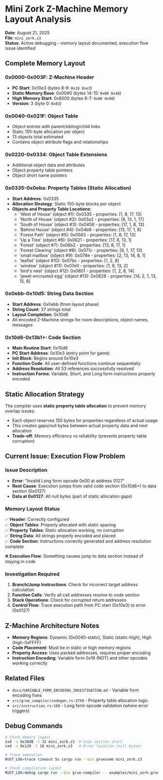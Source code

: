 # Mini Zork Z-Machine Memory Layout Analysis

**Date**: August 21, 2025  
**File**: `mini_zork.z3`  
**Status**: Active debugging - memory layout documented, execution flow issue identified

## Complete Memory Layout

### 0x0000-0x003F: Z-Machine Header
- **PC Start**: 0x10e3 (bytes 8-9: `0x10 0xe3`)
- **Static Memory Base**: 0x0040 (bytes 14-15: `0x00 0x40`)
- **High Memory Start**: 0x8000 (bytes 6-7: `0x80 0x00`)
- **Version**: 3 (byte 0: `0x03`)

### 0x0040-0x021F: Object Table
- Object entries with parent/sibling/child links
- Static 150-byte allocation per object
- 13 objects total estimated
- Contains object attribute flags and relationships

### 0x0220-0x0334: Object Table Extensions  
- Additional object data and attributes
- Object property table pointers
- Object short name pointers

### 0x0335-0x0eba: Property Tables (Static Allocation)
- **Start Address**: 0x0335
- **Allocation Strategy**: Static 150-byte blocks per object
- **Objects and Property Table Locations**:
  - 'West of House' (object #1): 0x0335 - properties: [1, 8, 17, 13]
  - 'North of House' (object #2): 0x03a2 - properties: [8, 13, 1, 17] 
  - 'South of House' (object #3): 0x0458 - properties: [17, 1, 8, 13]
  - 'Behind House' (object #4): 0x04b9 - properties: [13, 17, 1, 8]
  - 'Forest Path' (object #5): 0x0563 - properties: [1, 8, 17, 13]
  - 'Up a Tree' (object #6): 0x0621 - properties: [17, 8, 13, 1]
  - 'Forest' (object #7): 0x06b2 - properties: [13, 8, 17, 1]
  - 'Forest Clearing' (object #8): 0x071c - properties: [8, 1, 17, 13]
  - 'small mailbox' (object #9): 0x078e - properties: [2, 13, 14, 8, 1]
  - 'leaflet' (object #10): 0x07bc - properties: [1, 2, 8]
  - 'window' (object #11): 0x07e0 - properties: [1, 8, 13, 2]
  - 'bird\'s nest' (object #12): 0x0801 - properties: [1, 2, 8, 14]
  - 'jewel-encrusted egg' (object #13): 0x0828 - properties: [14, 2, 1, 13, 15, 8]

### 0x0ebb-0x10d5: String Data Section
- **Start Address**: 0x0ebb (from layout phase)
- **String Count**: 37 strings total
- **Layout Completion**: 0x10d6
- All encoded Z-Machine strings for room descriptions, object names, messages

### 0x10d6-0x13b1+: Code Section
- **Main Routine Start**: 0x10d6
- **PC Start Address**: 0x10e3 (entry point for game)
- **Init Block**: Begins around 0x10e3
- **Function Code**: All user-defined functions continue sequentially
- **Address Resolution**: All 53 references successfully resolved
- **Instruction Forms**: Variable, Short, and Long form instructions properly encoded

## Static Allocation Strategy

The compiler uses **static property table allocation** to prevent memory overlap issues:
- Each object reserves 150 bytes for properties regardless of actual usage
- This creates gaps/null bytes between actual property data and next allocation
- **Trade-off**: Memory efficiency vs reliability (prevents property table corruption)

## Current Issue: Execution Flow Problem

### Issue Description
- **Error**: "Invalid Long form opcode 0x00 at address 0127"  
- **Root Cause**: Execution jumps from valid code section (0x10d6+) to data section (0x0127)
- **Data at 0x0127**: All null bytes (part of static allocation gaps)

### Memory Layout Status
✅ **Header**: Correctly configured  
✅ **Object Tables**: Properly allocated with static spacing  
✅ **Property Tables**: Static allocation working, no corruption  
✅ **String Data**: All strings properly encoded and placed  
✅ **Code Section**: Instructions correctly generated and address resolution complete  

❌ **Execution Flow**: Something causes jump to data section instead of staying in code

### Investigation Required
1. **Branch/Jump Instructions**: Check for incorrect target address calculation
2. **Function Calls**: Verify all call addresses resolve to code section  
3. **Stack Operations**: Check for corrupted return addresses
4. **Control Flow**: Trace execution path from PC start (0x10e3) to error (0x0127)

## Z-Machine Architecture Notes

- **Memory Regions**: Dynamic (0x0040-static), Static (static-high), High (high-0xFFFF)
- **Code Placement**: Must be in static or high memory regions
- **Property Access**: Uses packed addresses, requires proper encoding
- **Instruction Encoding**: Variable form 0x18 (NOT) and other opcodes working correctly

## Related Files

- `docs/VARIABLE_FORM_ENCODING_INVESTIGATION.md` - Variable form encoding fixes
- `src/grue_compiler/codegen.rs:3759` - Property table allocation logic  
- `src/instruction.rs:168` - Long form opcode validation (where error triggers)

## Debug Commands

```bash
# Check memory layout
xxd -s 0x10d0 -l 32 mini_zork.z3  # Code section start
xxd -s 0x120 -l 16 mini_zork.z3   # Error location (null bytes)

# Trace execution
RUST_LOG=trace timeout 5s cargo run --bin gruesome mini_zork.z3

# Check compilation layout
RUST_LOG=debug cargo run --bin grue-compiler -- examples/mini_zork.grue 2>&1 | grep -E "Layout|Property table|emit.*address"
```